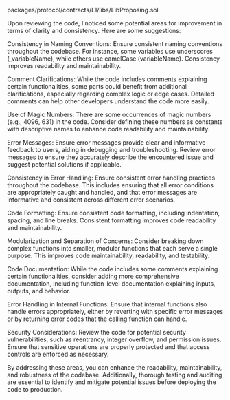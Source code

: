 packages/protocol/contracts/L1/libs/LibProposing.sol

Upon reviewing the code, I noticed some potential areas for improvement in terms of clarity and consistency. Here are some suggestions:

Consistency in Naming Conventions: Ensure consistent naming conventions throughout the codebase. For instance, some variables use underscores (_variableName), while others use camelCase (variableName). Consistency improves readability and maintainability.

Comment Clarifications: While the code includes comments explaining certain functionalities, some parts could benefit from additional clarifications, especially regarding complex logic or edge cases. Detailed comments can help other developers understand the code more easily.

Use of Magic Numbers: There are some occurrences of magic numbers (e.g., 4096, 631) in the code. Consider defining these numbers as constants with descriptive names to enhance code readability and maintainability.

Error Messages: Ensure error messages provide clear and informative feedback to users, aiding in debugging and troubleshooting. Review error messages to ensure they accurately describe the encountered issue and suggest potential solutions if applicable.

Consistency in Error Handling: Ensure consistent error handling practices throughout the codebase. This includes ensuring that all error conditions are appropriately caught and handled, and that error messages are informative and consistent across different error scenarios.

Code Formatting: Ensure consistent code formatting, including indentation, spacing, and line breaks. Consistent formatting improves code readability and maintainability.

Modularization and Separation of Concerns: Consider breaking down complex functions into smaller, modular functions that each serve a single purpose. This improves code maintainability, readability, and testability.

Code Documentation: While the code includes some comments explaining certain functionalities, consider adding more comprehensive documentation, including function-level documentation explaining inputs, outputs, and behavior.

Error Handling in Internal Functions: Ensure that internal functions also handle errors appropriately, either by reverting with specific error messages or by returning error codes that the calling function can handle.

Security Considerations: Review the code for potential security vulnerabilities, such as reentrancy, integer overflow, and permission issues. Ensure that sensitive operations are properly protected and that access controls are enforced as necessary.

By addressing these areas, you can enhance the readability, maintainability, and robustness of the codebase. Additionally, thorough testing and auditing are essential to identify and mitigate potential issues before deploying the code to production.
